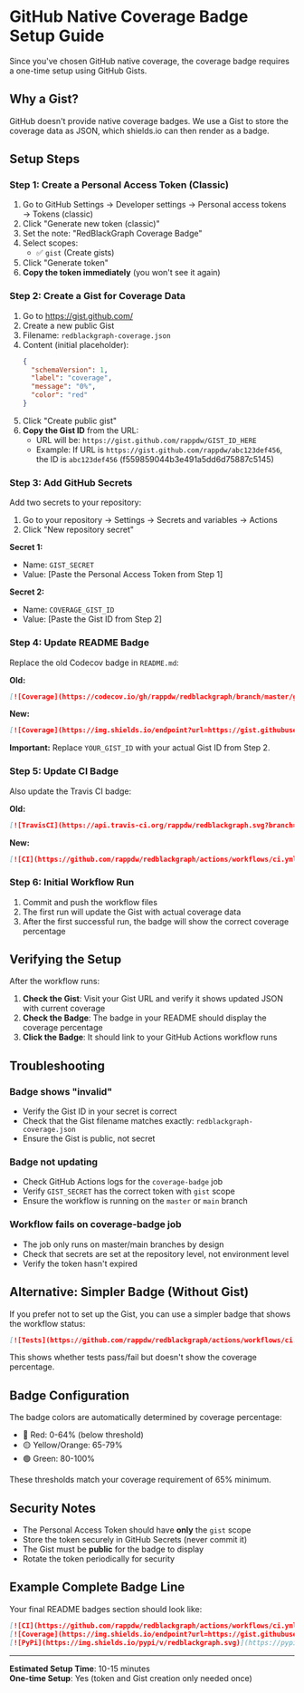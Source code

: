 # GitHub Native Coverage Badge Setup Guide

Since you've chosen GitHub native coverage, the coverage badge requires a one-time setup using GitHub Gists.

## Why a Gist?

GitHub doesn't provide native coverage badges. We use a Gist to store the coverage data as JSON, which shields.io can then render as a badge.

## Setup Steps

### Step 1: Create a Personal Access Token (Classic)

1. Go to GitHub Settings → Developer settings → Personal access tokens → Tokens (classic)
2. Click "Generate new token (classic)"
3. Set the note: "RedBlackGraph Coverage Badge"
4. Select scopes:
   - ✅ `gist` (Create gists)
5. Click "Generate token"
6. **Copy the token immediately** (you won't see it again)

### Step 2: Create a Gist for Coverage Data

1. Go to https://gist.github.com/
2. Create a new public Gist
3. Filename: `redblackgraph-coverage.json`
4. Content (initial placeholder):
   ```json
   {
     "schemaVersion": 1,
     "label": "coverage",
     "message": "0%",
     "color": "red"
   }
   ```
5. Click "Create public gist"
6. **Copy the Gist ID** from the URL:
   - URL will be: `https://gist.github.com/rappdw/GIST_ID_HERE`
   - Example: If URL is `https://gist.github.com/rappdw/abc123def456`, the ID is `abc123def456` (f559859044b3e491a5dd6d75887c5145)

### Step 3: Add GitHub Secrets

Add two secrets to your repository:

1. Go to your repository → Settings → Secrets and variables → Actions
2. Click "New repository secret"

**Secret 1:**
- Name: `GIST_SECRET`
- Value: [Paste the Personal Access Token from Step 1]

**Secret 2:**
- Name: `COVERAGE_GIST_ID`
- Value: [Paste the Gist ID from Step 2]

### Step 4: Update README Badge

Replace the old Codecov badge in `README.md`:

**Old:**
```markdown
[![Coverage](https://codecov.io/gh/rappdw/redblackgraph/branch/master/graph/badge.svg)](https://codecov.io/gh/rappdw/redblackgraph)
```

**New:**
```markdown
[![Coverage](https://img.shields.io/endpoint?url=https://gist.githubusercontent.com/rappdw/f559859044b3e491a5dd6d75887c5145/raw/redblackgraph-coverage.json)](https://github.com/rappdw/redblackgraph/actions/workflows/ci.yml)
```

**Important:** Replace `YOUR_GIST_ID` with your actual Gist ID from Step 2.

### Step 5: Update CI Badge

Also update the Travis CI badge:

**Old:**
```markdown
[![TravisCI](https://api.travis-ci.org/rappdw/redblackgraph.svg?branch=master)](https://travis-ci.org/rappdw/redblackgraph)
```

**New:**
```markdown
[![CI](https://github.com/rappdw/redblackgraph/actions/workflows/ci.yml/badge.svg)](https://github.com/rappdw/redblackgraph/actions/workflows/ci.yml)
```

### Step 6: Initial Workflow Run

1. Commit and push the workflow files
2. The first run will update the Gist with actual coverage data
3. After the first successful run, the badge will show the correct coverage percentage

## Verifying the Setup

After the workflow runs:

1. **Check the Gist**: Visit your Gist URL and verify it shows updated JSON with current coverage
2. **Check the Badge**: The badge in your README should display the coverage percentage
3. **Click the Badge**: It should link to your GitHub Actions workflow runs

## Troubleshooting

### Badge shows "invalid"
- Verify the Gist ID in your secret is correct
- Check that the Gist filename matches exactly: `redblackgraph-coverage.json`
- Ensure the Gist is public, not secret

### Badge not updating
- Check GitHub Actions logs for the `coverage-badge` job
- Verify `GIST_SECRET` has the correct token with `gist` scope
- Ensure the workflow is running on the `master` or `main` branch

### Workflow fails on coverage-badge job
- The job only runs on master/main branches by design
- Check that secrets are set at the repository level, not environment level
- Verify the token hasn't expired

## Alternative: Simpler Badge (Without Gist)

If you prefer not to set up the Gist, you can use a simpler badge that shows the workflow status:

```markdown
[![Tests](https://github.com/rappdw/redblackgraph/actions/workflows/ci.yml/badge.svg)](https://github.com/rappdw/redblackgraph/actions/workflows/ci.yml)
```

This shows whether tests pass/fail but doesn't show the coverage percentage.

## Badge Configuration

The badge colors are automatically determined by coverage percentage:
- 🔴 Red: 0-64% (below threshold)
- 🟡 Yellow/Orange: 65-79%
- 🟢 Green: 80-100%

These thresholds match your coverage requirement of 65% minimum.

## Security Notes

- The Personal Access Token should have **only** the `gist` scope
- Store the token securely in GitHub Secrets (never commit it)
- The Gist must be **public** for the badge to display
- Rotate the token periodically for security

## Example Complete Badge Line

Your final README badges section should look like:

```markdown
[![CI](https://github.com/rappdw/redblackgraph/actions/workflows/ci.yml/badge.svg)](https://github.com/rappdw/redblackgraph/actions/workflows/ci.yml)
[![Coverage](https://img.shields.io/endpoint?url=https://gist.githubusercontent.com/rappdw/abc123def456/raw/redblackgraph-coverage.json)](https://github.com/rappdw/redblackgraph/actions/workflows/ci.yml)
[![PyPi](https://img.shields.io/pypi/v/redblackgraph.svg)](https://pypi.org/project/redblackgraph/)
```

---

**Estimated Setup Time**: 10-15 minutes  
**One-time Setup**: Yes (token and Gist creation only needed once)
